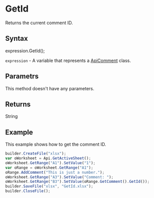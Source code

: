 # GetId

Returns the current comment ID.

## Syntax

expression.GetId();

`expression` - A variable that represents a [ApiComment](../ApiComment.md) class.

## Parametrs

This method doesn't have any parameters.

## Returns

String

## Example

This example shows how to get the comment ID.

```javascript
builder.CreateFile("xlsx");
var oWorksheet = Api.GetActiveSheet();
oWorksheet.GetRange("A1").SetValue("1");
var oRange = oWorksheet.GetRange("A1");
oRange.AddComment("This is just a number.");
oWorksheet.GetRange("A3").SetValue("Comment: ");
oWorksheet.GetRange("B3").SetValue(oRange.GetComment().GetId());
builder.SaveFile("xlsx", "GetId.xlsx");
builder.CloseFile();
```